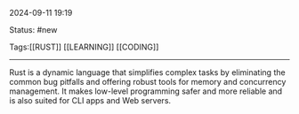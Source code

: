 2024-09-11 19:19

Status: #new 

Tags:[[RUST]] [[LEARNING]] [[CODING]]

---

Rust is a dynamic language that simplifies complex tasks by eliminating the common bug pitfalls and offering robust tools for memory and concurrency management. It makes low-level programming safer and more reliable and is also suited for CLI apps and Web servers.

